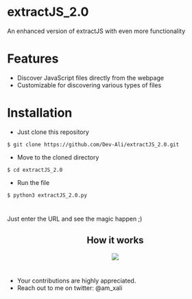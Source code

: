 <!-- extractJS_2.0 -->
# extractJS_2.0
An enhanced version of extractJS with even more functionality

# Features

- Discover JavaScript files directly from the webpage
- Customizable for discovering various types of files

# Installation

- Just clone this repository
```
$ git clone https://github.com/Dev-Ali/extractJS_2.0.git
```
- Move to the cloned directory
```
$ cd extractJS_2.0
```
- Run the file 
```
$ python3 extractJS_2.0.py
```

#

Just enter the URL and see the magic happen ;)

<h2 align=center>
  How it works
 </h2>
 <p align="center">
  <img src="https://media.giphy.com/media/HMwYvWPCG5v3Fm8uMN/giphy.gif?cid=790b7611c125ec00eb43f3b362364f6ba0c94c7a5c8ef35f&rid=giphy.gif&ct=g"</img>
 </p>

#

- Your contributions are highly appreciated. 
- Reach out to me on twitter: @am_xali
